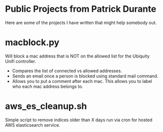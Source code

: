 # Public Projects from Patrick Durante
Here are some of the projects I have written that might help somebody out.

# macblock.py
Will block a mac address that is NOT on the allowed list for the Ubiquity Unifi controller.
  - Compares the list of connected vs allowed addresses.
  - Sends an email once a person is blocked using standard mail command.
  - Allows you to put a comment after each mac. This allows you to label who each mac address belongs to.

# aws_es_cleanup.sh
Simple script to remove indices older than X days run via cron for hosted AWS elasticsearch service. 
